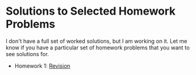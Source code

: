 # Solutions to Selected Homework Problems

I don't have a full set of worked solutions, but I am working on it. Let me know if you have a particular set of homework problems that you want to see solutions for.

* Homework 1: [Revision](revision/solutions)
